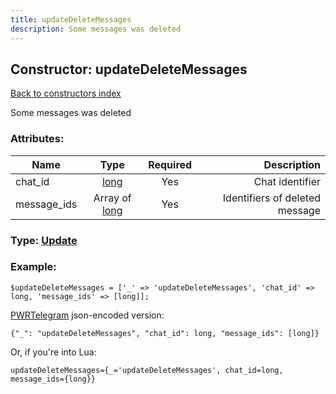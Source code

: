 ```yaml
---
title: updateDeleteMessages
description: Some messages was deleted
---
```

## Constructor: updateDeleteMessages  
[Back to constructors index](index.md)



Some messages was deleted

### Attributes:

| Name     |    Type       | Required | Description |
|----------|:-------------:|:--------:|------------:|
|chat\_id|[long](../types/long.md) | Yes|Chat identifier|
|message\_ids|Array of [long](../constructors/long.md) | Yes|Identifiers of deleted message|



### Type: [Update](../types/Update.md)


### Example:

```
$updateDeleteMessages = ['_' => 'updateDeleteMessages', 'chat_id' => long, 'message_ids' => [long]];
```  

[PWRTelegram](https://pwrtelegram.xyz) json-encoded version:

```
{"_": "updateDeleteMessages", "chat_id": long, "message_ids": [long]}
```


Or, if you're into Lua:  


```
updateDeleteMessages={_='updateDeleteMessages', chat_id=long, message_ids={long}}

```


